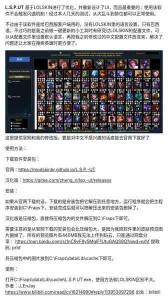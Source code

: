  **L.S.P.UT** 
基于LOLSKIN进行了优化，并重新设计了UI，而且最重要的：使用该软件不会触发闪退机制！经过本人几天的测试，从大乱斗到排位都可以正常使用。

不过由于该软件是给巴西服客户端用的，没有LOLSKIN里的语言设置，只有巴西语。不过巧的是我之前做一键更新的小工具时有研究过LOLSKIN的配置文件，可以从配置文件里设置默认语言，再把我之前修改过的中文配置文件放进来，解决了问题还让大家在搜索英雄时更方便了。

![](image.png)
这里提供官网和我的修改版，要是对中文不感兴趣的话直接去官网下就好了

使用方法：

下载软件安装包：

官网：https://modskinbr.github.io/L.S.P.-UT

汉化版：https://gitee.com/zheng_rj/lsp.-ut/releases

安装：

如果从官网下载的话，下载的是安装包把它解压到任意地方，运行程序就会把主程序安装到C:\Fraps下，安装完成后就可以把解压出来的安装包删掉了。

汉化版是压缩包，直接将压缩包内的文件解压到C:\Fraps下即可。

需要注意的是从官网下载的安装包会比压缩包大，是因为我把软件里的皮肤预览图片删掉了，所有的预览图片有440MB我无法上传到码云，只能通过网盘分享： https://pan.baidu.com/s/1nC9vF9y5MgIF1UtuGAQS9Q?pwd=prhf 提取码: prhf

将压缩包中的图片放到C:\Fraps\data\Lib\cache下即可。

使用：

打开C:\Fraps\data\Lib\cache\L.S.P.UT.exe，使用方法和LOLSKIN区别不大。 作者：J_EnJay https://www.bilibili.com/read/cv16214990#reply113953097296 出处：bilibili